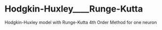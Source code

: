# Hodgkin-Huxley____Runge-Kutta
Hodgkin-Huxley model with Runge-Kutta 4th Order Method for one neuron
